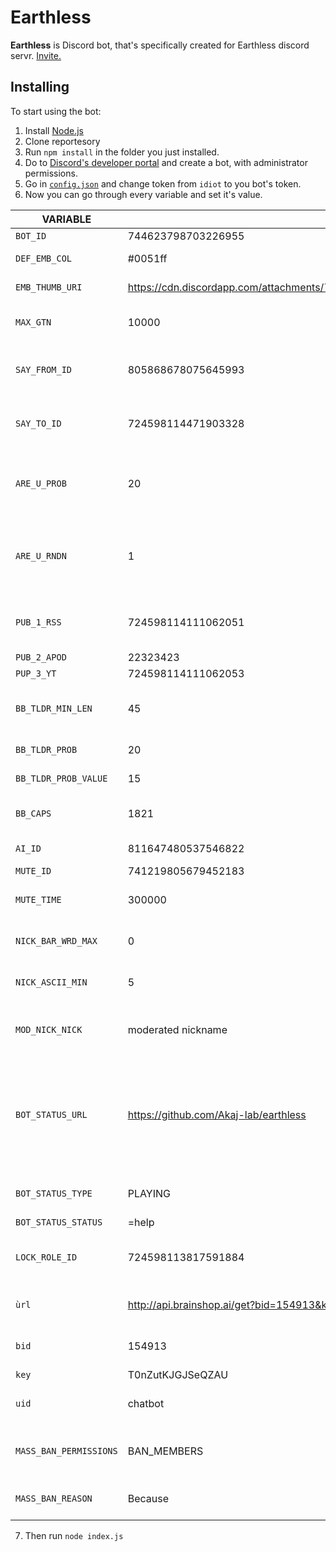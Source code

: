 # Earthless

**Earthless** is Discord bot, that's specifically created for Earthless discord servr. [Invite.](https://discord.gg/9gD293WjHs)

## Installing
To start using the bot:
1. Install [Node.js](https://nodejs.org/en/download/)
2. Clone reportesory
3. Run `npm install` in the folder you just installed.
4. Do to [Discord's developer portal](https://discord.com/developers/applications) and create a bot, with administrator permissions. 
4. Go in [`config.json`](./config.json) and change token from `idiot` to you bot's token.
5. Now you can go through every variable and set it's value.

VARIABLE | DEFAULT VALUE | EXPLANATION
--- | --- | ---
`BOT_ID` | 744623798703226955 | Id of bot
`DEF_EMB_COL` | #0051ff | Default embed color
`EMB_THUMB_URI` | https://cdn.discordapp.com/attachments/724598114471903328/744475859536052285/tesrresressuper.jpg | Default embed image URI
`MAX_GTN ` | 10000  | Max number in guess the number
`SAY_FROM_ID` | 805868678075645993 | Id of channel from which `=say` command works
`SAY_TO_ID` | 724598114471903328 | Id of channel to which `=say` sends message
`ARE_U_PROB ` | 20  | Probability of bot saying `No you`, after a user says are you?
`ARE_U_RNDN ` | 1  | Random number that's smaller than ARE_U_PROB, that tigers the response
`PUB_1_RSS` | 724598114111062051 | Id of 1st channel that's automatically published
`PUB_2_APOD` | 22323423 | 2nd channel
`PUP_3_YT` | 724598114111062053 | 3rd channel
`BB_TLDR_MIN_LEN ` | 45  | 8b shortest message to respond with TL:DR
`BB_TLDR_PROB ` | 20  | TL:DR probability
`BB_TLDR_PROB_VALUE ` | 15  | TL:DR trigger value
`BB_CAPS ` | 1821  | Timeout of apology for capitals
`AI_ID ` |  811647480537546822 | AI chatbot channel
`MUTE_ID` | 741219805679452183 | ID od mute role
`MUTE_TIME ` | 300000  | Time to end mute on member
`NICK_BAR_WRD_MAX ` | 0  | Max. nr. of bad words in a nickname
`NICK_ASCII_MIN ` | 5  | Min. nr. of ASCII letters in a 
`MOD_NICK_NICK` | moderated nickname | Nickname to give a member that doesn't follow the rules
`BOT_STATUS_URL` | https://github.com/Akaj-lab/earthless | URL of this repository, link in embeds **DON'T CHANGE, LET PEOPLE KNOW WHERE YOU GOT THE CODE**
`BOT_STATUS_TYPE` | PLAYING | Bot's activity while online [More option](https://discord.js.org/#/docs/main/stable/typedef/ActivityType)
`BOT_STATUS_STATUS` | =help | Bot's status
`LOCK_ROLE_ID` | 724598113817591884 | Role to remove send message permissions on lockdown
`ùrl` | http://api.brainshop.ai/get?bid=154913&key=T0nZutKJGJSeQZAU&uid=[uid]&msg=[msg] | URL of brainshop chatbot
`bid` | 154913 | Bot ID of brainshop chatbot
`key` | T0nZutKJGJSeQZAU | API key
`uid` | chatbot | User ID of brainshop chatbot
`MASS_BAN_PERMISSIONS` | BAN_MEMBERS | Permission user needs to mass ban people
`MASS_BAN_REASON` | Because | Reason for mas ban **FUTURE**


7. Then run `node index.js`
